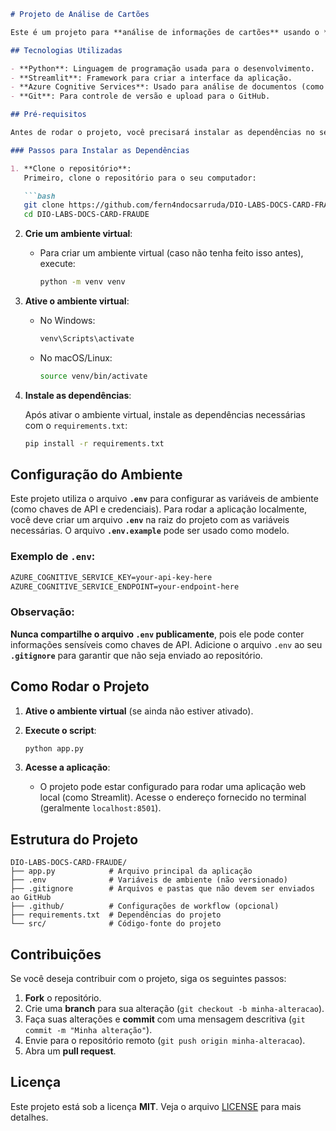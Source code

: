 ````markdown
# Projeto de Análise de Cartões

Este é um projeto para **análise de informações de cartões** usando o **Azure Document Intelligence** e outras ferramentas de análise de documentos.

## Tecnologias Utilizadas

- **Python**: Linguagem de programação usada para o desenvolvimento.
- **Streamlit**: Framework para criar a interface da aplicação.
- **Azure Cognitive Services**: Usado para análise de documentos (como PDFs, imagens, etc.).
- **Git**: Para controle de versão e upload para o GitHub.

## Pré-requisitos

Antes de rodar o projeto, você precisará instalar as dependências no seu ambiente virtual.

### Passos para Instalar as Dependências

1. **Clone o repositório**:
   Primeiro, clone o repositório para o seu computador:

   ```bash
   git clone https://github.com/fern4ndocsarruda/DIO-LABS-DOCS-CARD-FRAUDE.git
   cd DIO-LABS-DOCS-CARD-FRAUDE
````

2. **Crie um ambiente virtual**:

   * Para criar um ambiente virtual (caso não tenha feito isso antes), execute:

     ```bash
     python -m venv venv
     ```

3. **Ative o ambiente virtual**:

   * No Windows:

     ```bash
     venv\Scripts\activate
     ```
   * No macOS/Linux:

     ```bash
     source venv/bin/activate
     ```

4. **Instale as dependências**:

   Após ativar o ambiente virtual, instale as dependências necessárias com o `requirements.txt`:

   ```bash
   pip install -r requirements.txt
   ```

## Configuração do Ambiente

Este projeto utiliza o arquivo **`.env`** para configurar as variáveis de ambiente (como chaves de API e credenciais). Para rodar a aplicação localmente, você deve criar um arquivo **`.env`** na raiz do projeto com as variáveis necessárias. O arquivo **`.env.example`** pode ser usado como modelo.

### Exemplo de `.env`:

```txt
AZURE_COGNITIVE_SERVICE_KEY=your-api-key-here
AZURE_COGNITIVE_SERVICE_ENDPOINT=your-endpoint-here
```

### Observação:

**Nunca compartilhe o arquivo `.env` publicamente**, pois ele pode conter informações sensíveis como chaves de API. Adicione o arquivo `.env` ao seu **`.gitignore`** para garantir que não seja enviado ao repositório.

## Como Rodar o Projeto

1. **Ative o ambiente virtual** (se ainda não estiver ativado).

2. **Execute o script**:

   ```bash
   python app.py
   ```

3. **Acesse a aplicação**:

   * O projeto pode estar configurado para rodar uma aplicação web local (como Streamlit). Acesse o endereço fornecido no terminal (geralmente `localhost:8501`).

## Estrutura do Projeto

```
DIO-LABS-DOCS-CARD-FRAUDE/
├── app.py            # Arquivo principal da aplicação
├── .env              # Variáveis de ambiente (não versionado)
├── .gitignore        # Arquivos e pastas que não devem ser enviados ao GitHub
├── .github/          # Configurações de workflow (opcional)
├── requirements.txt  # Dependências do projeto
└── src/              # Código-fonte do projeto
```

## Contribuições

Se você deseja contribuir com o projeto, siga os seguintes passos:

1. **Fork** o repositório.
2. Crie uma **branch** para sua alteração (`git checkout -b minha-alteracao`).
3. Faça suas alterações e **commit** com uma mensagem descritiva (`git commit -m "Minha alteração"`).
4. Envie para o repositório remoto (`git push origin minha-alteracao`).
5. Abra um **pull request**.

## Licença

Este projeto está sob a licença **MIT**. Veja o arquivo [LICENSE](LICENSE) para mais detalhes.

   
